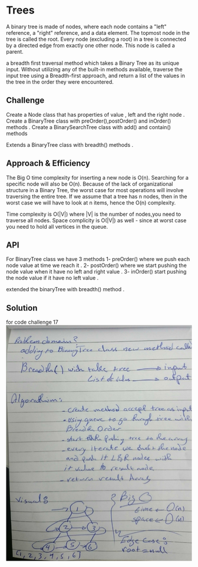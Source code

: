 # Trees
<!-- Short summary or background information -->
A binary tree is made of nodes, where each node contains a "left" reference, a "right" reference, and a data element.
The topmost node in the tree is called the root. 
Every node (excluding a root) in a tree is connected by a directed edge from exactly one other node. 
This node is called a parent.

<!-- code challenge 17 -->
a breadth first traversal method which takes a Binary Tree as its unique input.
 Without utilizing any of the built-in methods available, traverse the input tree using a Breadth-first approach, and return a list of the values in the tree in the order they were encountered.



## Challenge
<!-- Description of the challenge -->
Create a Node class that has properties of value , left and the right node .
Create a BinaryTree class with preOrder(),postOrder() and inOrder() methods .
Create a BinarySearchTree class with add() and contain() methods

<!-- code challenge 17 -->
Extends a BinaryTree class with breadth() methods .


## Approach & Efficiency
<!-- What approach did you take? Why? What is the Big O space/time for this approach? -->

The Big O time complexity for inserting a new node is O(n).
Searching for a specific node will also be O(n). 
Because of the lack of organizational structure in a Binary Tree, the worst case for most operations will involve traversing the entire tree. 
If we assume that a tree has n nodes, then in the worst case we will have to look at n items, hence the O(n) complexity.

<!-- code challenge 17 -->
Time complexity is O(|V|) where |V| is the number of nodes,you need to traverse all nodes.
Space complicity is O(|V|) as well - since at worst case you need to hold all vertices in the queue.



## API
<!-- Description of each method publicly available in each of your trees -->

For BinaryTree class we have 3 methods 
1- preOrder() where we push each node value at time we reach it .
2- postOrder() where we start pushing the node value when it have no left and right value .
3- inOrder() start pushing the node value if it have no left value .   

<!-- code challenge 17 -->
extended the binaryTree with breadth() method .


## Solution
<!-- Embedded whiteboard image -->
for code challenge 17
![](../../assets/depth.jpg)

